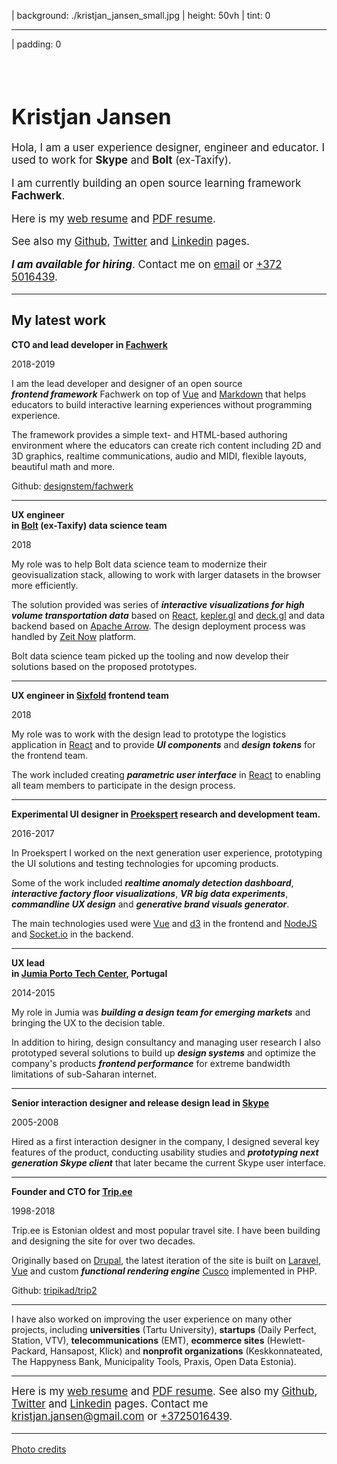 | background: ./kristjan_jansen_small.jpg
| height: 50vh
| tint: 0

---

| padding: 0

<br><br>

# <big>Kristjan Jansen</big>

<div class="grid" style="--cols: 1fr 1fr; --gap: 50px;">

<div>

<big>

Hola, I am a user experience designer, engineer and educator. I used to work for **Skype** and **Bolt** (ex-Taxify).

I am currently building an open source learning framework **Fachwerk**.

</big>

</div>

<div>

<big>

Here is my [web resume](./resume) and [PDF resume](./resume/kristjan_jansen_resume.pdf).

See also my [Github](http://github.com/kristjanjansen), [Twitter](http://twitter.com/kristjanjansen) and [Linkedin](http://ee.linkedin.com/pub/kristjan-jansen/15/b06/778) pages.

**_I am available for hiring_**. Contact me on [email](mailto:kristjan.jansen@gmail.com) or [+372 5016439](tel:+3725016439).

</big>

</div>

</div>

<hr class="thick" />

## My latest work

<div class="grid" style="--cols: 1fr 2fr">

<div>

**CTO and lead developer in [Fachwerk](https://designstem.github.io/fachwerk)**

<p style="color: var(--gray)">2018-2019</p>

</div>

<div>

I am the lead developer and designer of an open source **_frontend&nbsp;framework_** Fachwerk on top of [Vue](https://vuejs.org/) and [Markdown](https://commonmark.org/help/) that helps educators to build interactive learning experiences without programming experience.

The framework provides a simple text- and HTML-based authoring environment where the educators can create rich content including 2D and 3D graphics, realtime communications, audio and MIDI, flexible layouts, beautiful math and more.

Github: [designstem/fachwerk](https://github.com/designstem/fachwerk)

</div>

</div>

<hr>

<div class="grid" style="--cols: 1fr 2fr">

<div>

**UX engineer<br> in [Bolt](https://bolt.eu) (ex-Taxify) data science team**

<p style="color: var(--gray)">2018</p>

</div>

<div>

My role was to help Bolt data science team to modernize their geovisualization stack, allowing to work with larger datasets in the browser more efficiently.

The solution provided was series of **_interactive visualizations for high volume transportation data_** based on [React](https://reactjs.org/), [kepler.gl](https://kepler.gl) and [deck.gl](https://deck.gl/) and data backend based on [Apache Arrow](https://arrow.apache.org/). The design deployment process was handled by [Zeit Now](https://zeit.co/now) platform.

Bolt data science team picked up the tooling and now develop their solutions based on the proposed prototypes.

</div>

</div>

<hr />

<div class="grid" style="--cols: 1fr 2fr">

  <div>

**UX engineer in [Sixfold](https://sixfold.com/) frontend team**

<p style="color: var(--gray)">2018</p>

  </div>

  <div>

My role was to work with the design lead to prototype the logistics application in [React](https://reactjs.org/) and to provide **_UI&nbsp;components_** and **_design&nbsp;tokens_** for the frontend team.

The work included creating **_parametric user interface_** in [React](https://reactjs.org/) to enabling all team members to participate in the design process.

  </div>

</div>

<hr />

<div class="grid" style="--cols: 1fr 2fr">

  <div>

**Experimental UI designer in [Proekspert](https://proekspert.ee/) research and development team.**

<p style="color: var(--gray)">2016-2017</p>

  </div>

  <div>

In Proekspert I worked on the next generation user experience, prototyping the UI solutions and testing technologies for upcoming products.

Some of the work included **_realtime anomaly detection dashboard_**, **_interactive factory floor visualizations_**, **_VR big data experiments_**, **_commandline UX design_** and **_generative brand visuals generator_**.

The main technologies used were [Vue](https://vuejs.org/) and [d3](https://github.com/d3/d3) in the frontend and [NodeJS](https://nodejs.org/en/) and [Socket.io](https://socket.io/) in the backend.

  </div>

</div>

<hr />

<div class="grid" style="--cols: 1fr 2fr">

  <div>

**UX lead<br> in [Jumia Porto Tech Center](https://www.linkedin.com/company/porto-tech-center), Portugal**

<p style="color: var(--gray)">2014-2015</p>

  </div>

  <div>

My role in Jumia was **_building a design team for emerging markets_** and bringing the UX to the decision table.

In addition to hiring, design consultancy and managing user research I also prototyped several solutions to build up **_design systems_** and optimize the company's products **_frontend performance_** for extreme bandwidth limitations of sub-Saharan internet.

  </div>

</div>

<hr />

<div class="grid" style="--cols: 1fr 2fr">

  <div>

**Senior interaction designer and release design lead in [Skype](http://skype.com/)**

<p style="color: var(--gray)">2005-2008</p>

  </div>

  <div>

Hired as a first interaction designer in the company, I designed several key features of the product, conducting usability studies and **_prototyping next generation Skype client_** that later became the current Skype user interface.

  </div>

</div>

<hr />

<div class="grid" style="--cols: 1fr 2fr">

  <div>

**Founder and CTO for [Trip.ee](https://trip.ee)**

<p style="color: var(--gray)">1998-2018</p>

  </div>

  <div>

Trip.ee is Estonian oldest and most popular travel site. I have been building and designing the site for over two decades.

Originally based on [Drupal](http://drupal.org/), the latest iteration of the site is built on [Laravel](https://laravel.com/), [Vue](https://vuejs.org/) and custom **_functional rendering engine_** [Cusco](https://github.com/kristjanjansen/cusco) implemented in PHP.

Github: [tripikad/trip2](https://github.com/tripikad/trip2)

  </div>

</div>

<hr>

I have also worked on improving the user experience on many other projects, including **universities** (Tartu University), **startups** (Daily Perfect, Station, VTV), **telecommunications** (EMT), **ecommerce sites** (Hewlett-Packard, Hansapost, Klick) and **nonprofit organizations** (Keskkonnateated, The Happyness Bank, Municipality Tools, Praxis, Open Data Estonia).

<hr class="thick" />

<big>Here is my [web resume](./resume) and [PDF resume](./resume/kristjan_jansen_resume.pdf). See also my [Github](http://github.com/kristjanjansen), [Twitter](http://twitter.com/kristjanjansen) and [Linkedin](http://ee.linkedin.com/pub/kristjan-jansen/15/b06/778) pages. Contact me kristjan.jansen@gmail.com or [+3725016439](tel:+3725016439).

<hr />

<small><a href="https://tõ.nu">Photo credits</a></small>

<br><br><br><br><br>
